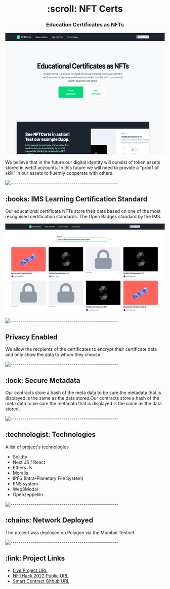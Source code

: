 
<h1 align="center"> :scroll: NFT Certs </h1>
<h3 align="center"> Education Certificates as NFTs</h3>

<p align="center"> 
<img src="readme/readme.png" alt="Animated gif pacman game" height="382px">
</p>

<p>
We believe that in the future our digital identity will consist of token assets stored in web3 accounts. In this future we will need to provide a “proof of skill” in our assets to fluently cooperate with others.
</p>

![-----------------------------------------------------](https://raw.githubusercontent.com/andreasbm/readme/master/assets/lines/rainbow.png)

<h2> :books: IMS Learning Certification Standard</h2>

<p>
Our educational certificate NFTs store their data based on one of the most recognised certification standards. The Open Badges standard by the IMS.
</p>
<img src="readme/readme2.png" alt="Formula 1" style="max-width:100%;"></p>

![-----------------------------------------------------](https://raw.githubusercontent.com/andreasbm/readme/master/assets/lines/rainbow.png)

<h2>Privacy Enabled
</h2>
<p>
We allow the recpients of the certificates to encrypt their certificate data and only show the data to whom they choose.</p>

![-----------------------------------------------------](https://raw.githubusercontent.com/andreasbm/readme/master/assets/lines/rainbow.png)

<h2>:lock: Secure Metadata</h2>
<p>
Our contracts store a hash of the meta data to be sure the metadata that is displayed is the same as the data stored.Our contracts store a hash of the meta data to be sure the metadata that is displayed is the same as the data stored.
 </p>


![-----------------------------------------------------](https://raw.githubusercontent.com/andreasbm/readme/master/assets/lines/rainbow.png)

<!-- Technologies -->
<h2 id="credits"> :technologist:  Technologies</h2>
<p>A list of project's technologies</p>

<ul>

<li>
Solidty
</li>

<li>
Next JS / React
</li>

<li>
Ethers Js
</li>

<li>
Moralis
</li>

<li>
IPFS (Intra-Planetary File System)
</li>

<li>
ENS system
</li>

<li>
Web3Modal
</li>


<li>
Openzeppellin
</li>
</ul>


![-----------------------------------------------------](https://raw.githubusercontent.com/andreasbm/readme/master/assets/lines/rainbow.png)

<h2 id="credits"> :chains: Network Deployed</h2>
<p>The project was deployed on Polygon via the Mumbai Testnet</p>


![-----------------------------------------------------](https://raw.githubusercontent.com/andreasbm/readme/master/assets/lines/rainbow.png)

<h2 id="credits"> :link: Project Links</h2>
<ul>
<li><a target="_blank" href="https://nftcerts.netlify.app/">Live Project URL</a> </li>
<li><a target="_blank" href="https://showcase.ethglobal.co/nfthack2022/nftcerts">NFTHack 2022 Public URL </a></li>
<li><a target="_blank" href="https://github.com/nftcertsorg/nftcerts-hardhat">Smart Contract Github URL</a></li>
</ul>

